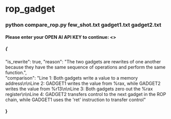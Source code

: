 # rop_gadget

### python compare_rop.py few_shot.txt gadget1.txt gadget2.txt 
#### Please enter your OPEN AI API KEY to continue: <<Enter your OPEN AI API KEY>>


##### {
  "is_rewrite": true, 
  "reason": "The two gadgets are rewrites of one another because they have the same sequence of operations and perform the same function.", <br>
  "comparison": "Line 1: Both gadgets write a value to a memory address\n\nLine 2: GADGET1 writes the value from %rax, while GADGET2 writes the value from %r13\n\nLine 3: Both gadgets zero out the %rax register\n\nLine 4: GADGET2 transfers control to the next gadget in the ROP chain, while GADGET1 uses the 'ret' instruction to transfer control" <br>
#### }


